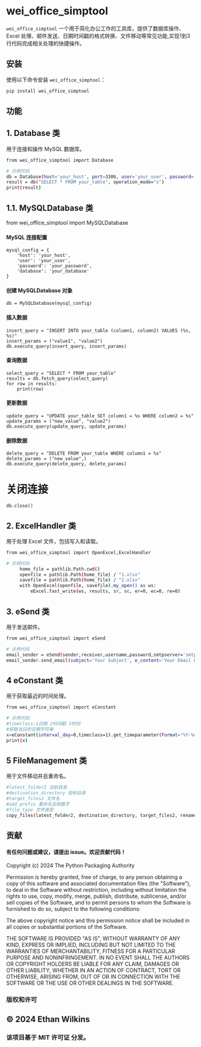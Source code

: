 # wei_office_simptool

`wei_office_simptool` 一个用于简化办公工作的工具库，提供了数据库操作、Excel 处理、邮件发送、日期时间戳的格式转换、文件移动等常见功能,实现1到3行代码完成相关处理的快捷操作。

## 安装

使用以下命令安装 `wei_office_simptool`：

```bash
pip install wei_office_simptool
```

## 功能

## 1. Database 类
用于连接和操作 MySQL 数据库。
```bash
from wei_office_simptool import Database

# 示例代码
db = Database(host='your_host', port=3306, user='your_user', password='your_password', db='your_database')
result = db("SELECT * FROM your_table", operation_mode="s")
print(result)
```
## 1.1. MySQLDatabase 类
from wei_office_simptool import MySQLDatabase

#### MySQL 连接配置
    mysql_config = {
        'host': 'your_host',
        'user': 'your_user',
        'password': 'your_password',
        'database': 'your_database'
    }

#### 创建 MySQLDatabase 对象
    db = MySQLDatabase(mysql_config)

#### 插入数据
    insert_query = "INSERT INTO your_table (column1, column2) VALUES (%s, %s)"
    insert_params = ("value1", "value2")
    db.execute_query(insert_query, insert_params)

#### 查询数据
    select_query = "SELECT * FROM your_table"
    results = db.fetch_query(select_query)
    for row in results:
        print(row)

#### 更新数据
    update_query = "UPDATE your_table SET column1 = %s WHERE column2 = %s"
    update_params = ("new_value", "value2")
    db.execute_query(update_query, update_params)

#### 删除数据
    delete_query = "DELETE FROM your_table WHERE column1 = %s"
    delete_params = ("new_value",)
    db.execute_query(delete_query, delete_params)

# 关闭连接
    db.close()

## 2. ExcelHandler 类
用于处理 Excel 文件，包括写入和读取。

```bash
from wei_office_simptool import OpenExcel,ExcelHandler

# 示例代码
     home_file = pathlib.Path.cwd()
     openfile = pathlib.Path(home_file) / "1.xlsx"
     savefile = pathlib.Path(home_file) / "2.xlsx"
     with OpenExcel(openfile, savefile).my_open() as ws:
         eExcel.fast_write(ws, results, sr, sc, er=0, ec=0, re=0)
```
## 3. eSend 类
用于发送邮件。

```bash
from wei_office_simptool import eSend

# 示例代码
email_sender = eSend(sender,receiver,username,password,smtpserver='smtp.126.com')
email_sender.send_email(subject='Your Subject', e_content='Your Email Content', file_paths=['/path/to/file/'], file_names=['attachment.txt'])
```

## 4 eConstant 类
用于获取最近的时间处理。

```bash
from wei_office_simptool import eConstant

# 示例代码
#timeclass:1日期 2时间戳 3时刻
#获取当日的日期字符串
x=eConstant(interval_day=0,timeclass=1).get_timeparameter(Format="%Y-%m-%d")
print(x)
```

## 5 FileManagement 类
用于文件移动并且重命名。
```bash
#latest_folder2 当前目录
#destination_directory 目标目录
#target_files2 文件名
#add_prefix 重命名去除数字
#file_type 文件类型
copy_files(latest_folder2, destination_directory, target_files2, rename=add_prefix,file_type="xls")
```

## 贡献
#### 有任何问题或建议，请提出 issue。欢迎贡献代码！

Copyright (c) 2024 The Python Packaging Authority
 
Permission is hereby granted, free of charge, to any person obtaining a copy
of this software and associated documentation files (the "Software"), to deal
in the Software without restriction, including without limitation the rights
to use, copy, modify, merge, publish, distribute, sublicense, and/or sell
copies of the Software, and to permit persons to whom the Software is
furnished to do so, subject to the following conditions:
 
The above copyright notice and this permission notice shall be included in all
copies or substantial portions of the Software.
 
THE SOFTWARE IS PROVIDED "AS IS", WITHOUT WARRANTY OF ANY KIND, EXPRESS OR
IMPLIED, INCLUDING BUT NOT LIMITED TO THE WARRANTIES OF MERCHANTABILITY,
FITNESS FOR A PARTICULAR PURPOSE AND NONINFRINGEMENT. IN NO EVENT SHALL THE
AUTHORS OR COPYRIGHT HOLDERS BE LIABLE FOR ANY CLAIM, DAMAGES OR OTHER
LIABILITY, WHETHER IN AN ACTION OF CONTRACT, TORT OR OTHERWISE, ARISING FROM,
OUT OF OR IN CONNECTION WITH THE SOFTWARE OR THE USE OR OTHER DEALINGS IN THE
SOFTWARE.
### 版权和许可
## © 2024 Ethan Wilkins

### 该项目基于 MIT 许可证 分发。
